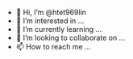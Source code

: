 - 👋 Hi, I’m @htet969lin
- 👀 I’m interested in ...
- 🌱 I’m currently learning ...
- 💞️ I’m looking to collaborate on ...
- 📫 How to reach me ...

<!---
htet969lin/htet969lin is a ✨ special ✨ repository because its `README.md` (this file) appears on your GitHub profile.
You can click the Preview link to take a look at your changes.
--->
